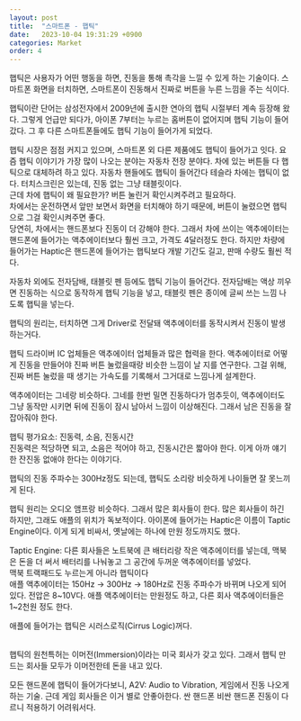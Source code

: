```yaml
---
layout: post
title:  "스마트폰 - 햅틱"
date:   2023-10-04 19:31:29 +0900
categories: Market
order: 4
---
```


햅틱은 사용자가 어떤 행동을 하면, 진동을 통해 촉각을 느낄 수 있게 하는 기술이다.
스마트폰 화면을 터치하면, 스마트폰이 진동해서 진짜로 버튼을 누른 느낌을 주는 식이다.

햅틱이란 단어는 삼성전자에서 2009년에 출시한 연아의 햅틱 시절부터 계속 등장해 왔다.
그렇게 언급만 되다가, 아이폰 7부터는 누르는 홈버튼이 없어지며 햅틱 기능이 들어갔다.
그 후 다른 스마트폰들에도 햅틱 기능이 들어가게 되었다.


햅틱 시장은 점점 커지고 있으며, 스마트폰 외 다른 제품에도 햅틱이 들어가고 잇다.
요즘 햅틱 이야기가 가장 많이 나오는 분야는 자동차 전장 분야다.
차에 있는 버튼들 다 햅틱으로 대체하려 하고 있다.
자동차 핸들에도 햅틱이 들어간다
테슬라 차에는 햅틱이 없다. 터치스크린은 있는데, 진동 없는 그냥 태블릿이다.<br>
근데 차에 햅틱이 왜 필요한가? 버튼 눌린거 확인시켜주려고 필요하다.<br>
차에서는 운전하면서 앞만 보면서 화면을 터치해야 하기 때문에, 버튼이 눌렸으면 햅틱으로 그걸 확인시켜주면 좋다.<br>
당연히, 차에서는 핸드폰보다 진동이 더 강해야 한다. 그래서 차에 쓰이는 액추에이터는 핸드폰에 들어가는 액추에이터보다 훨씬 크고, 가격도 4달러정도 한다.
하지만 차량에 들어가는 Haptic은 핸드폰에 들어가는 햅틱보다 개발 기간도 길고, 판매 수량도 훨씬 적다.<br>

자동차 외에도 전자담배, 태블릿 펜 등에도 햅틱 기능이 들어간다.
전자담배는 액상 끼우면 진동하는 식으로 동작하게 햅틱 기능을 넣고,
태블릿 펜은 종이에 글씨 쓰는 느낌 나도록 햅틱을 넣는다.


햅틱의 원리는, 터치하면 그게 Driver로 전달돼 액추에이터를 동작시켜서 진동이 발생하는거다.<br>

햅틱 드라이버 IC 업체들은 액추에이터 업체들과 많은 협력을 한다.
액추에이터로 어떻게 진동을 만들어야 진짜 버튼 눌렀을때랑 비슷한 느낌이 날 지를 연구한다.
그걸 위해, 진짜 버튼 눌렀을 때 생기는 가속도를 기록해서 그거대로 느낌나게 설계한다.

액추에이터는 그네랑 비슷하다. 그네를 한번 밀면 진동하다가 멈추듯이, 액추에이터도 그냥 동작만 시키면 뒤에 진동이 잠시 남아서 느낌이 이상해진다. 그래서 남은 진동을 잘 잡아줘야 한다.

햅틱 평가요소: 진동력, 소음, 진동시간<br>
진동력은 적당하면 되고, 소음은 적어야 하고, 진동시간은 짧아야 한다. 이게 아까 얘기한 잔진동 없애야 한다는 이야기다.<br>

햅틱의 진동 주파수는 300Hz정도 되는데, 햅틱도 소리랑 비슷하게 나이들면 잘 못느끼게 된다.<br>


햅틱 원리는 오디오 앰프랑 비슷하다. 그래서 많은 회사들이 한다.
많은 회사들이 하긴 하지만, 그래도 애플의 위치가 독보적이다.
아이폰에 들어가는 Haptic은 이름이 Taptic Engine이다. 이게 되게 비싸서, 옛날에는 하나에 만원 정도까지도 했다.<br>

Taptic Engine:
다른 회사들은 노트북에 큰 배터리랑 작은 액추에이터를 넣는데, 맥북은 돈을 더 써서 배터리를 나눠놓고 그 공간에 두꺼운 액추에이터를 넣었다.<br>
맥북 트랙패드도 누르는게 아니라 햅틱이다
<br>
애플 액추에이터는 150Hz -> 300Hz -> 180Hz로 진동 주파수가 바뀌며 나오게 되어 있다. 전압은 8~10V다. 애플 액추에이터는 만원정도 하고, 다른 회사 액추에이터들은 1~2천원 정도 한다.<br>

애플에 들어가는 햅틱은 시러스로직(Cirrus Logic)꺼다.<br>



<br>
햅틱의 원천특허는 이머전(Immersion)이라는 미국 회사가 갖고 있다. 그래서 햅틱 만드는 회사들 모두가 이머전한테 돈을 내고 있다. 
<br>

모든 핸드폰에 햅틱이 들어가다보니,
A2V: Audio to Vibration, 게임에서 진동 나오게 하는 기술. 근데 게임 회사들은 이거 별로 안좋아한다. 싼 핸드폰 비싼 핸드폰 진동이 다르니 적용하기 어려워서다.<br>
